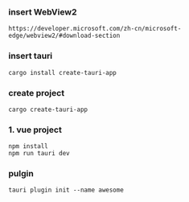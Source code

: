 ### insert WebView2
```
https://developer.microsoft.com/zh-cn/microsoft-edge/webview2/#download-section
```

### insert tauri
```
cargo install create-tauri-app
```

### create project
```
cargo create-tauri-app
```

### 1. vue project
```
npm install
npm run tauri dev
```

### pulgin
```
tauri plugin init --name awesome
```